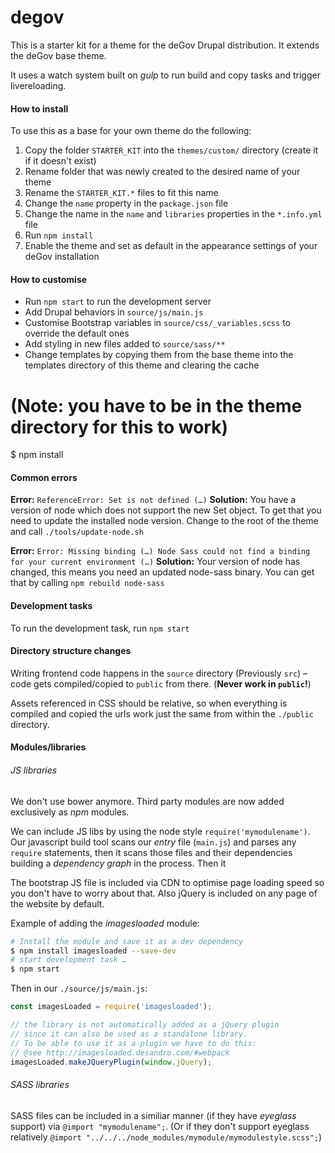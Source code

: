 # degov

This is a starter kit for a theme for the deGov Drupal distribution. It extends the deGov base theme.


It uses a watch system built on _gulp_ to run build and copy tasks and trigger livereloading.


#### How to install

To use this as a base for your own theme do the following:

1. Copy the folder `STARTER_KIT` into the `themes/custom/` directory (create it if it doesn't exist)
2. Rename folder that was newly created to the desired name of your theme
3. Rename the `STARTER_KIT.*` files to fit this name
4. Change the `name` property in the `package.json` file
5. Change the name in the `name` and `libraries` properties in the `*.info.yml` file
6. Run `npm install`
7. Enable the theme and set as default in the appearance settings of your deGov installation

#### How to customise

- Run `npm start` to run the development server
- Add Drupal behaviors in `source/js/main.js`
- Customise Bootstrap variables in `source/css/_variables.scss` to override the default ones
- Add styling in new files added to `source/sass/**`
- Change templates by copying them from the base theme into the templates directory of this theme and clearing the cache

# (Note: you have to be in the theme directory for this to work)
$ npm install


#### Common errors

**Error:** `ReferenceError: Set is not defined (…)`
**Solution:** You have a version of node which does not support the new Set object. To get that you need to update the installed node version. Change to the root of the theme and call `./tools/update-node.sh`

**Error:** `Error: Missing binding (…) Node Sass could not find a binding for your current environment (…)`
**Solution:** Your version of node has changed, this means you need an updated node-sass binary. You can get that by calling `npm rebuild node-sass`


#### Development tasks

To run the development task, run `npm start`


#### Directory structure changes

Writing frontend code happens in the `source` directory (Previously `src`) – code gets compiled/copied to `public` from there. (__Never work in `public`!__)

Assets referenced in CSS should be relative, so when everything is compiled and copied the urls work just the same from within the `./public` directory.

#### Modules/libraries

###### JS libraries
We don't use bower anymore. Third party modules are now added exclusively as _npm_ modules.

We can include JS libs by using the node style `require('mymodulename')`. Our javascript build tool scans our _entry_ file (`main.js`) and parses any `require` statements, then it scans those files and their dependencies building a _dependency graph_ in the process. Then it

The bootstrap JS file is included via CDN to optimise page loading speed so you don't have to worry about that. Also jQuery is included on any page of the website by default.

Example of adding the _imagesloaded_ module:
```bash
# Install the module and save it as a dev dependency
$ npm install imagesloaded --save-dev
# start development task …
$ npm start
```

Then in our `./source/js/main.js`:
```javascript
const imagesLoaded = require('imagesloaded');

// the library is not automatically added as a jQuery plugin
// since it can also be used as a standalone library.
// To be able to use it as a plugin we have to do this:
// @see http://imagesloaded.desandro.com/#webpack
imagesLoaded.makeJQueryPlugin(window.jQuery);
```

###### SASS libraries
SASS files can be included in a similiar manner (if they have _eyeglass_ support) via `@import "mymodulename";`. (Or if they don't support eyeglass relatively `@import "../../../node_modules/mymodule/mymodulestyle.scss";`)
